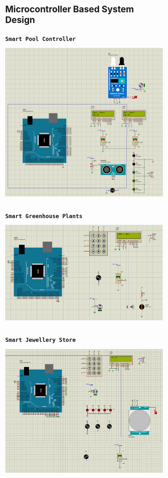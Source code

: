 # Microcontroller Based System Design 

## `Smart Pool Controller` <br>
![](4.%20Smart%20Pool%20Controller/smart%20pool%20controller-sample.png)<br><br>
## `Smart Greenhouse Plants` <br>
![](/5.%20Smart%20Greenhouse%20Plants/smart%20greenhouse%20plants-sample.png)<br><br>
## `Smart Jewellery Store` <br>
![](6.%20Smart%20Jewellery%20Store/smart%20jewellery%20store-sample.png)
